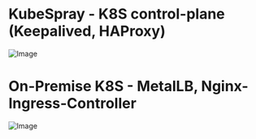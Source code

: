
# KubeSpray - K8S control-plane (Keepalived, HAProxy)
![Image](https://github.com/user-attachments/assets/4c354b94-39d8-46d6-9ed6-46740b5d1ad7)

# On-Premise K8S - MetalLB, Nginx-Ingress-Controller
![Image](https://github.com/user-attachments/assets/658e78f1-864f-4fad-b40c-ce9c25304ed1)